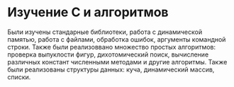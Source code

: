 # Изучение С и алгоритмов

Были изучены стандарные библиотеки, работа с динамической памятью, работа с файлами, обработка ошибок, аргументы командной строки. Также были реализоввано множество простых алгоритмов: проверка выпуклости фигур, дихотомический поиск, вычисление различных констант численными методами и другие алгоритмы. Также были реализованы структуры данных: куча, динамический массив, списки.

